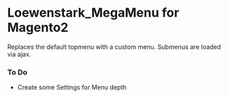 # Loewenstark_MegaMenu for Magento2
Replaces the default topmenu with a custom menu.
Submenus are loaded via ajax.

### To Do
- Create some Settings for Menu depth